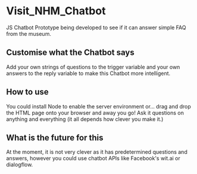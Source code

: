 # Visit_NHM_Chatbot

JS Chatbot Prototype being developed to see if it can answer simple FAQ from the museum.

## Customise what the Chatbot says  

Add your own strings of questions to the trigger variable and your own answers to the reply variable to make this Chatbot more intelligent.

## How to use

You could install Node to enable the server environment or...
drag and drop the HTML page onto your browser and away you go!
Ask it questions on anything and everything (it all depends how clever you make it.)

## What is the future for this  

At the moment, it is not very clever as it has predetermined questions and answers, however you could use chatbot APIs like Facebook's wit.ai or dialogflow.
